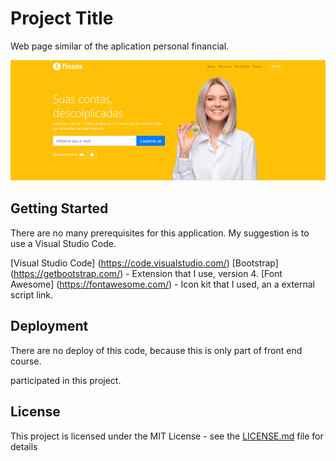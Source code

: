 # Project Title

Web page similar of the aplication personal financial.
<br>

<img src="./img/img_capa_projeto.PNG" alt="" class="img-fluid">

## Getting Started

There are no many prerequisites for this application. My suggestion is to use a Visual Studio Code.

[Visual Studio Code] (https://code.visualstudio.com/)
[Bootstrap] (https://getbootstrap.com/) - Extension that I use, version 4.
[Font Awesome] (https://fontawesome.com/) - Icon kit that I used, an a external script link. 

## Deployment
There are no deploy of this code, because this is only part of front end course.

participated in this project.

## License

This project is licensed under the MIT License - see the [LICENSE.md](LICENSE.md) file for details